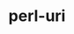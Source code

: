 ---
title: "perl-uri"
layout: cache
categories: [package, develop]
meta: {"compilers": ["none"], "num_specs": 18, "num_specs_by_stack": {"data-vis-sdk": 9, "e4s": 9, "hep": 9, "root": 18}, "oss": ["ubuntu20.04", "ubuntu22.04"], "platforms": ["linux"], "stacks": ["data-vis-sdk", "e4s", "hep", "root"], "targets": ["x86_64_v3"], "versions": ["5.08"]}
spec_details: [{"compiler": "none", "hash": "57gptphjairtsob2wfp6pxrqtav2cm6r", "os": "ubuntu20.04", "platform": "linux", "size": "-", "stacks": ["data-vis-sdk", "root"], "target": "x86_64_v3", "variants": ["build_system=perl"], "versions": ["5.08"]}, {"compiler": "none", "hash": "5tp65gdsk25inqx4gzqtfut3rm3s4xet", "os": "ubuntu22.04", "platform": "linux", "size": "-", "stacks": ["e4s", "hep", "root"], "target": "x86_64_v3", "variants": ["build_system=perl"], "versions": ["5.08"]}, {"compiler": "none", "hash": "66ithrffuczmhfwu6y2ujmmjdgha3gmk", "os": "ubuntu22.04", "platform": "linux", "size": "-", "stacks": ["e4s", "hep", "root"], "target": "x86_64_v3", "variants": ["build_system=perl"], "versions": ["5.08"]}, {"compiler": "none", "hash": "7ff4hzfvpafrdc7s5jswjfd5fhjtdk6u", "os": "ubuntu20.04", "platform": "linux", "size": "-", "stacks": ["data-vis-sdk", "root"], "target": "x86_64_v3", "variants": ["build_system=perl"], "versions": ["5.08"]}, {"compiler": "none", "hash": "boatszyvzvwkot7fr2kvk2blade66d6y", "os": "ubuntu20.04", "platform": "linux", "size": "-", "stacks": ["data-vis-sdk", "root"], "target": "x86_64_v3", "variants": ["build_system=perl"], "versions": ["5.08"]}, {"compiler": "none", "hash": "ezzgavtmpjyrolpt5rbm7icjtqodrsoe", "os": "ubuntu22.04", "platform": "linux", "size": "-", "stacks": ["e4s", "hep", "root"], "target": "x86_64_v3", "variants": ["build_system=perl"], "versions": ["5.08"]}, {"compiler": "none", "hash": "gzhimplb6ngrhqmb2qag6nprctwvom4b", "os": "ubuntu20.04", "platform": "linux", "size": "-", "stacks": ["data-vis-sdk", "root"], "target": "x86_64_v3", "variants": ["build_system=perl"], "versions": ["5.08"]}, {"compiler": "none", "hash": "hn35cj7bu7v6ssvgln6egjktj5jrmcmo", "os": "ubuntu22.04", "platform": "linux", "size": "-", "stacks": ["e4s", "hep", "root"], "target": "x86_64_v3", "variants": ["build_system=perl"], "versions": ["5.08"]}, {"compiler": "none", "hash": "ht4q4hw3emsquaavulekudnwqyxmw4to", "os": "ubuntu20.04", "platform": "linux", "size": "-", "stacks": ["data-vis-sdk", "root"], "target": "x86_64_v3", "variants": ["build_system=perl"], "versions": ["5.08"]}, {"compiler": "none", "hash": "lctlm4rlfpzww7kspfm7s2uvlh3skgti", "os": "ubuntu22.04", "platform": "linux", "size": "-", "stacks": ["e4s", "hep", "root"], "target": "x86_64_v3", "variants": ["build_system=perl"], "versions": ["5.08"]}, {"compiler": "none", "hash": "mragl3jl5qdvggn3n7uhz7sk2mfffzfb", "os": "ubuntu22.04", "platform": "linux", "size": "-", "stacks": ["e4s", "hep", "root"], "target": "x86_64_v3", "variants": ["build_system=perl"], "versions": ["5.08"]}, {"compiler": "none", "hash": "nkgrifhqtchmyehh6ybmd6b4fidwlpmr", "os": "ubuntu22.04", "platform": "linux", "size": "-", "stacks": ["e4s", "hep", "root"], "target": "x86_64_v3", "variants": ["build_system=perl"], "versions": ["5.08"]}, {"compiler": "none", "hash": "pgdsp5lc5ofqomvedu25k2ztpjct5ftc", "os": "ubuntu20.04", "platform": "linux", "size": "-", "stacks": ["data-vis-sdk", "root"], "target": "x86_64_v3", "variants": ["build_system=perl"], "versions": ["5.08"]}, {"compiler": "none", "hash": "shhpcnxgs5vjhf53abdkouhj5obmjjee", "os": "ubuntu20.04", "platform": "linux", "size": "-", "stacks": ["data-vis-sdk", "root"], "target": "x86_64_v3", "variants": ["build_system=perl"], "versions": ["5.08"]}, {"compiler": "none", "hash": "tbmehphs6zzxbqh3tfn5hk76n3iljtga", "os": "ubuntu22.04", "platform": "linux", "size": "-", "stacks": ["e4s", "hep", "root"], "target": "x86_64_v3", "variants": ["build_system=perl"], "versions": ["5.08"]}, {"compiler": "none", "hash": "vqzb7aepieheqho3o7lrvjuf2mqfe6nd", "os": "ubuntu22.04", "platform": "linux", "size": "-", "stacks": ["e4s", "hep", "root"], "target": "x86_64_v3", "variants": ["build_system=perl"], "versions": ["5.08"]}, {"compiler": "none", "hash": "w6a7mjagz75geaielkjlwfc62whklwmw", "os": "ubuntu20.04", "platform": "linux", "size": "-", "stacks": ["data-vis-sdk", "root"], "target": "x86_64_v3", "variants": ["build_system=perl"], "versions": ["5.08"]}, {"compiler": "none", "hash": "wfctty3hregaztb6565grjmedzcvw327", "os": "ubuntu20.04", "platform": "linux", "size": "-", "stacks": ["data-vis-sdk", "root"], "target": "x86_64_v3", "variants": ["build_system=perl"], "versions": ["5.08"]}]
---